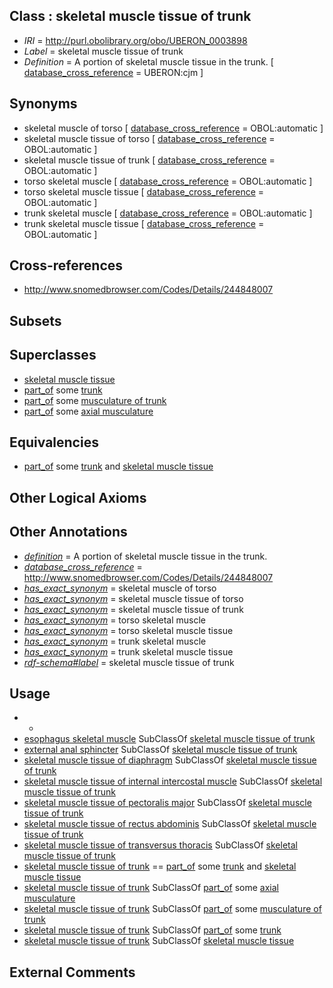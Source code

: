 
## Class : skeletal muscle tissue of trunk

 * *IRI* = http://purl.obolibrary.org/obo/UBERON_0003898
 * *Label* = skeletal muscle tissue of trunk
 * *Definition* = A portion of skeletal muscle tissue in the trunk. [ [database_cross_reference](../../ef/oboInOwl#hasDbXref.md) = UBERON:cjm ]

## Synonyms

 * skeletal muscle of torso [ [database_cross_reference](../../ef/oboInOwl#hasDbXref.md) = OBOL:automatic ]
 * skeletal muscle tissue of torso [ [database_cross_reference](../../ef/oboInOwl#hasDbXref.md) = OBOL:automatic ]
 * skeletal muscle tissue of trunk [ [database_cross_reference](../../ef/oboInOwl#hasDbXref.md) = OBOL:automatic ]
 * torso skeletal muscle [ [database_cross_reference](../../ef/oboInOwl#hasDbXref.md) = OBOL:automatic ]
 * torso skeletal muscle tissue [ [database_cross_reference](../../ef/oboInOwl#hasDbXref.md) = OBOL:automatic ]
 * trunk skeletal muscle [ [database_cross_reference](../../ef/oboInOwl#hasDbXref.md) = OBOL:automatic ]
 * trunk skeletal muscle tissue [ [database_cross_reference](../../ef/oboInOwl#hasDbXref.md) = OBOL:automatic ]

## Cross-references

 * http://www.snomedbrowser.com/Codes/Details/244848007

## Subsets


## Superclasses

 * [skeletal muscle tissue](../../UBERON/34/UBERON_0001134.md)
 * [part_of](../../BFO/50/BFO_0000050.md) some [trunk](../../UBERON/00/UBERON_0002100.md)
 * [part_of](../../BFO/50/BFO_0000050.md) some [musculature of trunk](../../UBERON/79/UBERON_0004479.md)
 * [part_of](../../BFO/50/BFO_0000050.md) some [axial musculature](../../UBERON/00/UBERON_0013700.md)

## Equivalencies

 * [part_of](../../BFO/50/BFO_0000050.md) some [trunk](../../UBERON/00/UBERON_0002100.md) and [skeletal muscle tissue](../../UBERON/34/UBERON_0001134.md)

## Other Logical Axioms


## Other Annotations

 * *[definition](../../IAO/15/IAO_0000115.md)* = A portion of skeletal muscle tissue in the trunk.
 * *[database_cross_reference](../../ef/oboInOwl#hasDbXref.md)* = http://www.snomedbrowser.com/Codes/Details/244848007
 * *[has_exact_synonym](../../ym/oboInOwl#hasExactSynonym.md)* = skeletal muscle of torso
 * *[has_exact_synonym](../../ym/oboInOwl#hasExactSynonym.md)* = skeletal muscle tissue of torso
 * *[has_exact_synonym](../../ym/oboInOwl#hasExactSynonym.md)* = skeletal muscle tissue of trunk
 * *[has_exact_synonym](../../ym/oboInOwl#hasExactSynonym.md)* = torso skeletal muscle
 * *[has_exact_synonym](../../ym/oboInOwl#hasExactSynonym.md)* = torso skeletal muscle tissue
 * *[has_exact_synonym](../../ym/oboInOwl#hasExactSynonym.md)* = trunk skeletal muscle
 * *[has_exact_synonym](../../ym/oboInOwl#hasExactSynonym.md)* = trunk skeletal muscle tissue
 * *[rdf-schema#label](../../el/rdf-schema#label.md)* = skeletal muscle tissue of trunk

## Usage

 * -
 * [esophagus skeletal muscle](../../UBERON/31/UBERON_0004831.md) SubClassOf [skeletal muscle tissue of trunk](../../UBERON/98/UBERON_0003898.md)
 * [external anal sphincter](../../UBERON/67/UBERON_0001367.md) SubClassOf [skeletal muscle tissue of trunk](../../UBERON/98/UBERON_0003898.md)
 * [skeletal muscle tissue of diaphragm](../../UBERON/95/UBERON_0004495.md) SubClassOf [skeletal muscle tissue of trunk](../../UBERON/98/UBERON_0003898.md)
 * [skeletal muscle tissue of internal intercostal muscle](../../UBERON/13/UBERON_0004513.md) SubClassOf [skeletal muscle tissue of trunk](../../UBERON/98/UBERON_0003898.md)
 * [skeletal muscle tissue of pectoralis major](../../UBERON/10/UBERON_0004510.md) SubClassOf [skeletal muscle tissue of trunk](../../UBERON/98/UBERON_0003898.md)
 * [skeletal muscle tissue of rectus abdominis](../../UBERON/11/UBERON_0004511.md) SubClassOf [skeletal muscle tissue of trunk](../../UBERON/98/UBERON_0003898.md)
 * [skeletal muscle tissue of transversus thoracis](../../UBERON/14/UBERON_0004514.md) SubClassOf [skeletal muscle tissue of trunk](../../UBERON/98/UBERON_0003898.md)
 * [skeletal muscle tissue of trunk](../../UBERON/98/UBERON_0003898.md) == [part_of](../../BFO/50/BFO_0000050.md) some [trunk](../../UBERON/00/UBERON_0002100.md) and [skeletal muscle tissue](../../UBERON/34/UBERON_0001134.md)
 * [skeletal muscle tissue of trunk](../../UBERON/98/UBERON_0003898.md) SubClassOf [part_of](../../BFO/50/BFO_0000050.md) some [axial musculature](../../UBERON/00/UBERON_0013700.md)
 * [skeletal muscle tissue of trunk](../../UBERON/98/UBERON_0003898.md) SubClassOf [part_of](../../BFO/50/BFO_0000050.md) some [musculature of trunk](../../UBERON/79/UBERON_0004479.md)
 * [skeletal muscle tissue of trunk](../../UBERON/98/UBERON_0003898.md) SubClassOf [part_of](../../BFO/50/BFO_0000050.md) some [trunk](../../UBERON/00/UBERON_0002100.md)
 * [skeletal muscle tissue of trunk](../../UBERON/98/UBERON_0003898.md) SubClassOf [skeletal muscle tissue](../../UBERON/34/UBERON_0001134.md)

## External Comments

